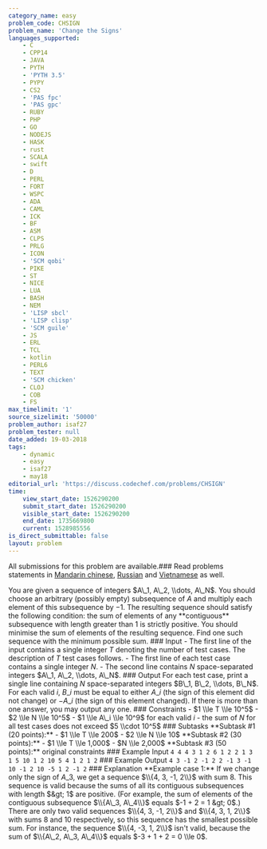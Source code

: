 ```yaml
---
category_name: easy
problem_code: CHSIGN
problem_name: 'Change the Signs'
languages_supported:
    - C
    - CPP14
    - JAVA
    - PYTH
    - 'PYTH 3.5'
    - PYPY
    - CS2
    - 'PAS fpc'
    - 'PAS gpc'
    - RUBY
    - PHP
    - GO
    - NODEJS
    - HASK
    - rust
    - SCALA
    - swift
    - D
    - PERL
    - FORT
    - WSPC
    - ADA
    - CAML
    - ICK
    - BF
    - ASM
    - CLPS
    - PRLG
    - ICON
    - 'SCM qobi'
    - PIKE
    - ST
    - NICE
    - LUA
    - BASH
    - NEM
    - 'LISP sbcl'
    - 'LISP clisp'
    - 'SCM guile'
    - JS
    - ERL
    - TCL
    - kotlin
    - PERL6
    - TEXT
    - 'SCM chicken'
    - CLOJ
    - COB
    - FS
max_timelimit: '1'
source_sizelimit: '50000'
problem_author: isaf27
problem_tester: null
date_added: 19-03-2018
tags:
    - dynamic
    - easy
    - isaf27
    - may18
editorial_url: 'https://discuss.codechef.com/problems/CHSIGN'
time:
    view_start_date: 1526290200
    submit_start_date: 1526290200
    visible_start_date: 1526290200
    end_date: 1735669800
    current: 1528985556
is_direct_submittable: false
layout: problem
---
```

All submissions for this problem are available.### Read problems statements in [Mandarin chinese](http://www.codechef.com/download/translated/MAY18/mandarin/CHSIGN.pdf), [Russian](http://www.codechef.com/download/translated/MAY18/russian/CHSIGN.pdf) and [Vietnamese](http://www.codechef.com/download/translated/MAY18/vietnamese/CHSIGN.pdf) as well.

You are given a sequence of integers $A\_1, A\_2, \\dots, A\_N$. You should choose an arbitrary (possibly empty) subsequence of $A$ and multiply each element of this subsequence by $-1$. The resulting sequence should satisfy the following condition: the sum of elements of any \*\*contiguous\*\* subsequence with length greater than 1 is strictly positive. You should minimise the sum of elements of the resulting sequence. Find one such sequence with the minimum possible sum. ### Input - The first line of the input contains a single integer $T$ denoting the number of test cases. The description of $T$ test cases follows. - The first line of each test case contains a single integer $N$. - The second line contains $N$ space-separated integers $A\_1, A\_2, \\dots, A\_N$. ### Output For each test case, print a single line containing $N$ space-separated integers $B\_1, B\_2, \\dots, B\_N$. For each valid $i$, $B\_i$ must be equal to either $A\_i$ (the sign of this element did not change) or $-A\_i$ (the sign of this element changed). If there is more than one answer, you may output any one. ### Constraints - $1 \\le T \\le 10^5$ - $2 \\le N \\le 10^5$ - $1 \\le A\_i \\le 10^9$ for each valid $i$ - the sum of $N$ for all test cases does not exceed $5 \\cdot 10^5$ ### Subtasks \*\*Subtask #1 (20 points):\*\* - $1 \\le T \\le 200$ - $2 \\le N \\le 10$ \*\*Subtask #2 (30 points):\*\* - $1 \\le T \\le 1,000$ - $N \\le 2,000$ \*\*Subtask #3 (50 points):\*\* original constraints ### Example Input ``` 4 4 4 3 1 2 6 1 2 2 1 3 1 5 10 1 2 10 5 4 1 2 1 2 ``` ### Example Output ``` 4 3 -1 2 -1 2 2 -1 3 -1 10 -1 2 10 -5 1 2 -1 2 ``` ### Explanation \*\*Example case 1:\*\* If we change only the sign of $A\_3$, we get a sequence $\\{4, 3, -1, 2\\}$ with sum $8$. This sequence is valid because the sums of all its contiguous subsequences with length $&gt; 1$ are positive. (For example, the sum of elements of the contiguous subsequence $\\{A\_3, A\_4\\}$ equals $-1 + 2 = 1 &gt; 0$.) There are only two valid sequences $\\{4, 3, -1, 2\\}$ and $\\{4, 3, 1, 2\\}$ with sums $8$ and $10$ respectively, so this sequence has the smallest possible sum. For instance, the sequence $\\{4, -3, 1, 2\\}$ isn't valid, because the sum of $\\{A\_2, A\_3, A\_4\\}$ equals $-3 + 1 + 2 = 0 \\le 0$.

